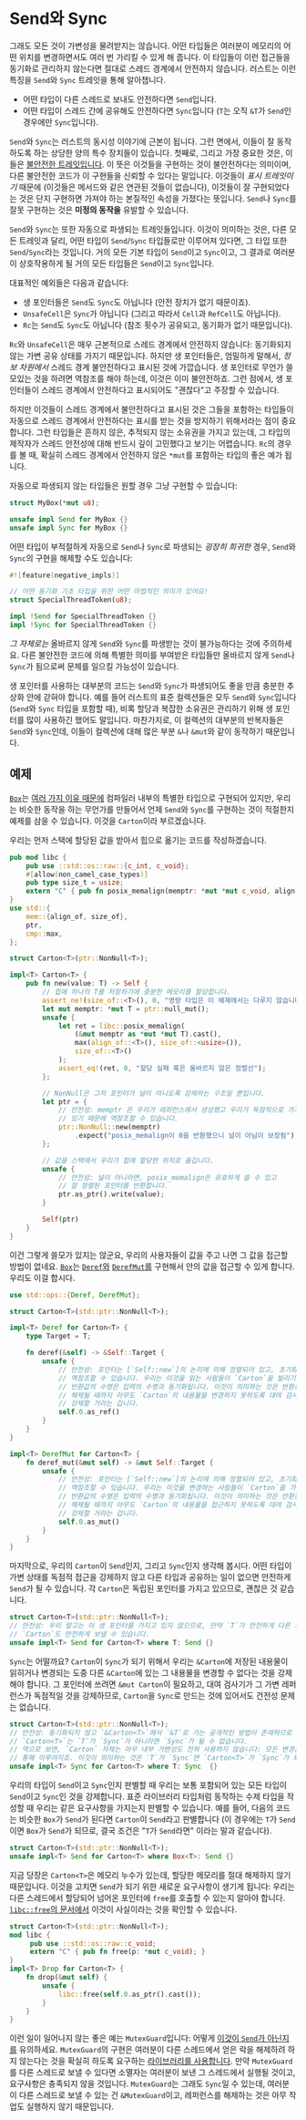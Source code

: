 # Send와 Sync

그래도 모든 것이 가변성을 물려받지는 않습니다. 어떤 타입들은 여러분이 메모리의 어떤 위치를 변경하면서도 여러 번 가리킬 수 있게 해 줍니다. 이 타입들이 이런 접근들을 동기화로 관리하지 않는다면 절대로 스레드 경계에서 안전하지 않습니다. 
러스트는 이런 특징을 `Send`와 `Sync` 트레잇을 통해 알아챕니다.

* 어떤 타입이 다른 스레드로 보내도 안전하다면 `Send`입니다.
* 어떤 타입이 스레드 간에 공유해도 안전하다면 `Sync`입니다 (`T`는 오직 `&T`가 `Send`인 경우에만 `Sync`입니다).

`Send`와 `Sync`는 러스트의 동시성 이야기에 근본이 됩니다. 그런 면에서, 이들이 잘 동작하도록 하는 상당한 양의 특수 장치들이 있습니다. 첫째로, 그리고 가장 중요한 것은, 이들은 [불안전한 트레잇입니다][unsafe_traits]. 
이 뜻은 이것들을 구현하는 것이 불안전하다는 의미이며, 다른 불안전한 코드가 이 구현들을 신뢰할 수 있다는 말입니다. 이것들이 *표시 트레잇이기* 때문에 (이것들은 메서드와 같은 연관된 것들이 없습니다), 
이것들이 잘 구현되었다는 것은 단지 구현하면 가져야 하는 본질적인 속성을 가졌다는 뜻입니다. `Send`나 `Sync`를 잘못 구현하는 것은 **미정의 동작을** 유발할 수 있습니다.

`Send`와 `Sync`는 또한 자동으로 파생되는 트레잇들입니다. 이것이 의미하는 것은, 다른 모든 트레잇과 달리, 어떤 타입이 `Send`/`Sync` 타입들로만 이루어져 있다면, 그 타입 또한 `Send`/`Sync`라는 것입니다. 
거의 모든 기본 타입이 `Send`이고 `Sync`이고, 그 결과로 여러분이 상호작용하게 될 거의 모든 타입들은 `Send`이고 `Sync`입니다. 

대표적인 예외들은 다음과 같습니다:

* 생 포인터들은 `Send`도 `Sync`도 아닙니다 (안전 장치가 없기 때문이죠).
* `UnsafeCell`은 `Sync`가 아닙니다 (그리고 따라서 `Cell`과 `RefCell`도 아닙니다).
* `Rc`는 `Send`도 `Sync`도 아닙니다 (참조 횟수가 공유되고, 동기화가 없기 때문입니다).

`Rc`와 `UnsafeCell`은 매우 근본적으로 스레드 경계에서 안전하지 않습니다: 동기화되지 않는 가변 공유 상태를 가지기 때문입니다. 하지만 생 포인터들은, 엄밀하게 말해서, *정보 차원에서* 스레드 경계 불안전하다고 표시된 것에 가깝습니다. 
생 포인터로 무언가 쓸모있는 것을 하려면 역참조를 해야 하는데, 이것은 이미 불안전하죠. 그런 점에서, 생 포인터들이 스레드 경계에서 안전하다고 표시되어도 "괜찮다"고 주장할 수 있습니다.

하지만 이것들이 스레드 경계에서 불안전하다고 표시된 것은 그들을 포함하는 타입들이 자동으로 스레드 경계에서 안전하다는 표시를 받는 것을 방지하기 위해서라는 점이 중요합니다. 
그런 타입들은 흔하지 않은, 추적되지 않는 소유권을 가지고 있는데, 그 타입의 제작자가 스레드 안전성에 대해 반드시 깊이 고민했다고 보기는 어렵습니다. 
`Rc`의 경우를 볼 때, 확실히 스레드 경계에서 안전하지 않은 `*mut`를 포함하는 타입의 좋은 예가 됩니다.

자동으로 파생되지 않는 타입들은 원할 경우 그냥 구현할 수 있습니다:

```rust
struct MyBox(*mut u8);

unsafe impl Send for MyBox {}
unsafe impl Sync for MyBox {}
```

어떤 타입이 부적절하게 자동으로 `Send`나 `Sync`로 파생되는 *굉장히 희귀한* 경우, `Send`와 `Sync`의 구현을 해제할 수도 있습니다:

```rust
#![feature(negative_impls)]

// 어떤 동기화 기초 타입을 위한 어떤 마법적인 의미가 있어요!
struct SpecialThreadToken(u8);

impl !Send for SpecialThreadToken {}
impl !Sync for SpecialThreadToken {}
```

*그 자체로는* 올바르지 않게 `Send`와 `Sync`를 파생받는 것이 불가능하다는 것에 주의하세요. 다른 불안전한 코드에 의해 특별한 의미를 부여받은 타입들만 올바르지 않게 `Send`나 `Sync`가 됨으로써 문제를 일으킬 가능성이 있습니다.

생 포인터를 사용하는 대부분의 코드는 `Send`와 `Sync`가 파생되어도 좋을 만큼 충분한 추상화 안에 갇혀야 합니다. 예를 들어 러스트의 표준 컬렉션들은 모두 `Send`와 `Sync`입니다 (`Send`와 `Sync` 타입을 포함할 때), 
비록 할당과 복잡한 소유권은 관리하기 위해 생 포인터를 많이 사용하긴 했어도 말입니다. 마찬가지로, 이 컬렉션의 대부분의 반복자들은 `Send`와 `Sync`인데, 이들이 컬렉션에 대해 많은 부분 `&`나 `&mut`와 같이 동작하기 때문입니다.

## 예제

[`Box`][box-doc]는 [여러 가지 이유 때문에][box-is-special] 컴파일러 내부의 특별한 타입으로 구현되어 있지만, 우리는 비슷한 동작을 하는 무언가를 만들어서 언제 `Send`와 `Sync`를 구현하는 것이 적절한지 예제를 삼을 수 있습니다. 
이것을 `Carton`이라 부르겠습니다.

우리는 먼저 스택에 할당된 값을 받아서 힙으로 옮기는 코드를 작성하겠습니다.

```rust
pub mod libc {
    pub use ::std::os::raw::{c_int, c_void};
    #[allow(non_camel_case_types)]
    pub type size_t = usize;
    extern "C" { pub fn posix_memalign(memptr: *mut *mut c_void, align: size_t, size: size_t) -> c_int; }
}
use std::{
    mem::{align_of, size_of},
    ptr,
    cmp::max,
};

struct Carton<T>(ptr::NonNull<T>);

impl<T> Carton<T> {
    pub fn new(value: T) -> Self {
        // 힙에 하나의 T를 저장하기에 충분한 메모리를 할당합니다.
        assert_ne!(size_of::<T>(), 0, "영량 타입은 이 예제에서는 다루지 않습니다");
        let mut memptr: *mut T = ptr::null_mut();
        unsafe {
            let ret = libc::posix_memalign(
                (&mut memptr as *mut *mut T).cast(),
                max(align_of::<T>(), size_of::<usize>()),
                size_of::<T>()
            );
            assert_eq!(ret, 0, "할당 실패 혹은 올바르지 않은 정렬선");
        };

        // NonNull은 그저 포인터가 널이 아니도록 강제하는 구조일 뿐입니다.
        let ptr = {
            // 안전성: memptr 은 우리가 레퍼런스에서 생성했고 우리가 독점적으로 가지고
            // 있기 때문에 역참조할 수 있습니다.
            ptr::NonNull::new(memptr)
                .expect("posix_memalign이 0을 반환했으니 널이 아님이 보장됨")
        };

        // 값을 스택에서 우리가 힙에 할당한 위치로 옮깁니다.
        unsafe {
            // 안전성: 널이 아니라면, posix_memalign은 유효하게 쓸 수 있고
            // 잘 정렬된 포인터를 반환합니다.
            ptr.as_ptr().write(value);
        }

        Self(ptr)
    }
}
```

이건 그렇게 쓸모가 있지는 않군요, 우리의 사용자들이 값을 주고 나면 그 값을 접근할 방법이 없네요. [`Box`][box-doc]는 [`Deref`와][deref-doc] [`DerefMut`를][deref-mut-doc] 구현해서 안의 값을 접근할 수 있게 합니다. 
우리도 이걸 합시다.

```rust
use std::ops::{Deref, DerefMut};

struct Carton<T>(std::ptr::NonNull<T>);

impl<T> Deref for Carton<T> {
    type Target = T;

    fn deref(&self) -> &Self::Target {
        unsafe {
            // 안전성: 포인터는 [`Self::new`]의 논리에 의해 정렬되어 있고, 초기화되었으며,
            // 역참조할 수 있습니다. 우리는 이것을 읽는 사람들이 `Carton`을 빌리기를 요구하고,
            // 반환값의 수명은 입력의 수명과 동기화됩니다. 이것이 의미하는 것은 반환된 레퍼런스가
            // 해제될 때까지 아무도 `Carton`의 내용물을 변경하지 못하도록 대여 검사기가
            // 강제할 거라는 겁니다.
            self.0.as_ref()
        }
    }
}

impl<T> DerefMut for Carton<T> {
    fn deref_mut(&mut self) -> &mut Self::Target {
        unsafe {
            // 안전성: 포인터는 [`Self::new`]의 논리에 의해 정렬되어 있고, 초기화되었으며,
            // 역참조할 수 있습니다. 우리는 이것을 변경하는 사람들이 `Carton`을 가변으로 빌리기를 요구하고,
            // 반환값의 수명은 입력의 수명과 동기화됩니다. 이것이 의미하는 것은 반환된 가변 레퍼런스가
            // 해제될 때까지 아무도 `Carton`의 내용물을 접근하지 못하도록 대여 검사기가
            // 강제할 거라는 겁니다.
            self.0.as_mut()
        }
    }
}
```

마지막으로, 우리의 `Carton`이 `Send`인지, 그리고 `Sync`인지 생각해 봅시다. 어떤 타입이 가변 상태를 독점적 접근을 강제하지 않고 다른 타입과 공유하는 일이 없으면 안전하게 `Send`가 될 수 있습니다. 
각 `Carton`은 독립된 포인터를 가지고 있으므로, 괜찮은 것 같습니다.

```rust
struct Carton<T>(std::ptr::NonNull<T>);
// 안전성: 우리 말고는 이 생 포인터를 가지고 있지 않으므로, 만약 `T`가 안전하게 다른 스레드로 보낼 수 있다면
// `Carton`도 안전하게 보낼 수 있습니다.
unsafe impl<T> Send for Carton<T> where T: Send {}
```

`Sync`는 어떨까요? `Carton`이 `Sync`가 되기 위해서 우리는 `&Carton`에 저장된 내용물이 읽히거나 변경되는 도중 다른 `&Carton`에 있는 그 내용물을 변경할 수 없다는 것을 강제해야 합니다. 
그 포인터에 쓰려면 `&mut Carton`이 필요하고, 대여 검사기가 그 가변 레퍼런스가 독점적일 것을 강제하므로, `Carton`을 `Sync`로 만드는 것에 있어서도 건전성 문제는 없습니다.

```rust
struct Carton<T>(std::ptr::NonNull<T>);
// 안전성: 동기화되지 않고 `&Carton<T>`에서 `&T`로 가는 공개적인 방법이 존재하므로 (`Deref` 같은),
// `Carton<T>`는 `T`가 `Sync`가 아니라면 `Sync`가 될 수 없습니다.
// 역으로 보면, `Carton` 자체는 아무 내부 가변성도 전혀 사용하지 않습니다: 모든 변경은 독점적 레퍼런스(`&mut`)를
// 통해 이루어지죠. 이것이 의미하는 것은 `T`가 `Sync`면 `Carton<T>`가 `Sync`가 되기에 충분하다는 겁니다:
unsafe impl<T> Sync for Carton<T> where T: Sync  {}
```

우리의 타입이 `Send`이고 `Sync`인지 판별할 때 우리는 보통 포함되어 있는 모든 타입이 `Send`이고 `Sync`인 것을 강제합니다. 표준 라이브러리 타입처럼 동작하는 수제 타입을 작성할 때 우리는 같은 요구사항을 가지는지 판별할 수 있습니다. 
예를 들어, 다음의 코드는 비슷한 `Box`가 `Send`가 된다면 `Carton`이 `Send`라고 판별합니다 (이 경우에는 `T`가 `Send`이면 `Box`가 `Send`가 되므로, 결국 조건은 "`T`가 `Send`라면" 이라는 말과 같습니다).

```rust
struct Carton<T>(std::ptr::NonNull<T>);
unsafe impl<T> Send for Carton<T> where Box<T>: Send {}
```

지금 당장은 `Carton<T>`은 메모리 누수가 있는데, 할당한 메모리를 절대 해제하지 않기 때문입니다. 이것을 고치면 `Send`가 되기 위한 새로운 요구사항이 생기게 됩니다: 
우리는 다른 스레드에서 할당되어 넘어온 포인터에 `free`를 호출할 수 있는지 알아야 합니다. [`libc::free`의 문서에서][libc-free-docs] 이것이 사실이라는 것을 확인할 수 있습니다.

```rust
struct Carton<T>(std::ptr::NonNull<T>);
mod libc {
     pub use ::std::os::raw::c_void;
     extern "C" { pub fn free(p: *mut c_void); }
}
impl<T> Drop for Carton<T> {
    fn drop(&mut self) {
        unsafe {
            libc::free(self.0.as_ptr().cast());
        }
    }
}
```

이런 일이 일어나지 않는 좋은 예는 `MutexGuard`입니다: 어떻게 [이것이 `Send`가 아닌지를][mutex-guard-not-send-docs-rs] 유의하세요. 
`MutexGuard`의 구현은 여러분이 다른 스레드에서 얻은 락을 해제하려 하지 않는다는 것을 확실히 하도록 요구하는 [라이브러리를 사용합니다][mutex-guard-not-send-comment]. 
만약 `MutexGuard`를 다른 스레드로 보낼 수 있다면 소멸자는 여러분이 보낸 그 스레드에서 실행될 것이고, 요구사항은 충족되지 않을 것입니다. 
`MutexGuard`는 그래도 `Sync`일 수 있는데, 여러분이 다른 스레드로 보낼 수 있는 건 `&MutexGuard`이고, 레퍼런스를 해제하는 것은 아무 작업도 실행하지 않기 때문입니다.

[unsafe_traits]: safe-unsafe-meaning.html
[box-doc]: https://doc.rust-lang.org/std/boxed/struct.Box.html
[box-is-special]: https://manishearth.github.io/blog/2017/01/10/rust-tidbits-box-is-special/
[deref-doc]: https://doc.rust-lang.org/core/ops/trait.Deref.html
[deref-mut-doc]: https://doc.rust-lang.org/core/ops/trait.DerefMut.html
[mutex-guard-not-send-docs-rs]: https://doc.rust-lang.org/std/sync/struct.MutexGuard.html#impl-Send
[mutex-guard-not-send-comment]: https://github.com/rust-lang/rust/issues/23465#issuecomment-82730326
[libc-free-docs]: https://linux.die.net/man/3/free
